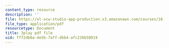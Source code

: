```yaml
---
content_type: resource
description: ''
file: https://ol-ocw-studio-app-production.s3.amazonaws.com/courses/16-842-fundamentals-of-systems-engineering-fall-2015/fff2db0ade5b7affdbb4afc236b50919_Wc0PmAIEUhM.pdf
file_type: application/pdf
resourcetype: Document
title: 3play pdf file
uid: fff2db0a-de5b-7aff-dbb4-afc236b50919
---
```

